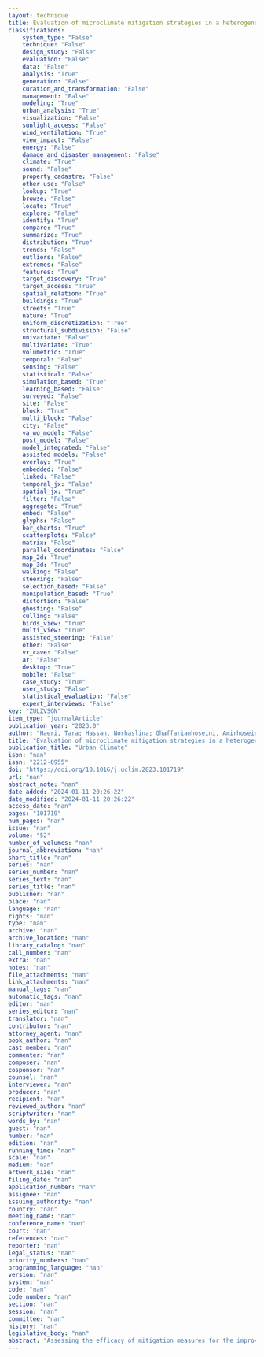 ```yaml
---
layout: technique
title: Evaluation of microclimate mitigation strategies in a heterogenous street canyon in Kuala Lumpur from outdoor thermal comfort perspective using Envi-met
classifications:
    system_type: "False"
    technique: "False"
    design_study: "False"
    evaluation: "False"
    data: "False"
    analysis: "True"
    generation: "False"
    curation_and_transformation: "False"
    management: "False"
    modeling: "True"
    urban_analysis: "True"
    visualization: "False"
    sunlight_access: "False"
    wind_ventilation: "True"
    view_impact: "False"
    energy: "False"
    damage_and_disaster_management: "False"
    climate: "True"
    sound: "False"
    property_cadastre: "False"
    other_use: "False"
    lookup: "True"
    browse: "False"
    locate: "True"
    explore: "False"
    identify: "True"
    compare: "True"
    summarize: "True"
    distribution: "True"
    trends: "False"
    outliers: "False"
    extremes: "False"
    features: "True"
    target_discovery: "True"
    target_access: "True"
    spatial_relation: "True"
    buildings: "True"
    streets: "True"
    nature: "True"
    uniform_discretization: "True"
    structural_subdivision: "False"
    univariate: "False"
    multivariate: "True"
    volumetric: "True"
    temporal: "False"
    sensing: "False"
    statistical: "False"
    simulation_based: "True"
    learning_based: "False"
    surveyed: "False"
    site: "False"
    block: "True"
    multi_block: "False"
    city: "False"
    va_wo_model: "False"
    post_model: "False"
    model_integrated: "False"
    assisted_models: "False"
    overlay: "True"
    embedded: "False"
    linked: "False"
    temporal_jx: "False"
    spatial_jx: "True"
    filter: "False"
    aggregate: "True"
    embed: "False"
    glyphs: "False"
    bar_charts: "True"
    scatterplots: "False"
    matrix: "False"
    parallel_coordinates: "False"
    map_2d: "True"
    map_3d: "True"
    walking: "False"
    steering: "False"
    selection_based: "False"
    manipulation_based: "True"
    distortion: "False"
    ghosting: "False"
    culling: "False"
    birds_view: "True"
    multi_view: "True"
    assisted_steering: "False"
    other: "False"
    vr_cave: "False"
    ar: "False"
    desktop: "True"
    mobile: "False"
    case_study: "True"
    user_study: "False"
    statistical_evaluation: "False"
    expert_interviews: "False"
key: "ZULZVSGN"
item_type: "journalArticle"
publication_year: "2023.0"
author: "Haeri, Tara; Hassan, Norhaslina; Ghaffarianhoseini, Amirhosein"
title: "Evaluation of microclimate mitigation strategies in a heterogenous street canyon in Kuala Lumpur from outdoor thermal comfort perspective using Envi-met"
publication_title: "Urban Climate"
isbn: "nan"
issn: "2212-0955"
doi: "https://doi.org/10.1016/j.uclim.2023.101719"
url: "nan"
abstract_note: "nan"
date_added: "2024-01-11 20:26:22"
date_modified: "2024-01-11 20:26:22"
access_date: "nan"
pages: "101719"
num_pages: "nan"
issue: "nan"
volume: "52"
number_of_volumes: "nan"
journal_abbreviation: "nan"
short_title: "nan"
series: "nan"
series_number: "nan"
series_text: "nan"
series_title: "nan"
publisher: "nan"
place: "nan"
language: "nan"
rights: "nan"
type: "nan"
archive: "nan"
archive_location: "nan"
library_catalog: "nan"
call_number: "nan"
extra: "nan"
notes: "nan"
file_attachments: "nan"
link_attachments: "nan"
manual_tags: "nan"
automatic_tags: "nan"
editor: "nan"
series_editor: "nan"
translator: "nan"
contributor: "nan"
attorney_agent: "nan"
book_author: "nan"
cast_member: "nan"
commenter: "nan"
composer: "nan"
cosponsor: "nan"
counsel: "nan"
interviewer: "nan"
producer: "nan"
recipient: "nan"
reviewed_author: "nan"
scriptwriter: "nan"
words_by: "nan"
guest: "nan"
number: "nan"
edition: "nan"
running_time: "nan"
scale: "nan"
medium: "nan"
artwork_size: "nan"
filing_date: "nan"
application_number: "nan"
assignee: "nan"
issuing_authority: "nan"
country: "nan"
meeting_name: "nan"
conference_name: "nan"
court: "nan"
references: "nan"
reporter: "nan"
legal_status: "nan"
priority_numbers: "nan"
programming_language: "nan"
version: "nan"
system: "nan"
code: "nan"
code_number: "nan"
section: "nan"
session: "nan"
committee: "nan"
history: "nan"
legislative_body: "nan"
abstract: "Assessing the efficacy of mitigation measures for the improvement of the daytime microclimate has been advised extensively, especially in hot and humid tropical regions as an effort to a) reduce the cooling demand of buildings and b) enhance outdoor livability by improving the thermal comfort of pedestrians. The latter has been investigated in this research based on microclimatic and urban characteristics of a developed commercial street in Kuala Lumpur, Malaysia and by utilization of field measurements and parametric simulations. The evaluated area is within a street canyon with heterogeneity in its urban components and building design with various heights and façade materials; being distinguished from the uniform or open-set urban complexes which had been assessed in the previous studies. Five mitigating scenarios were adopted using Envi-met V4.6 simulation software to investigate their influence on air temperature (Ta), surface temperature (Ts), mean radiant temperature (Tmrt), and physiological equivalent temperature (PET) in the study area during peak hours of the day from 11:00 to 16:00. Among the high albedo façade, high reflective ground surfaces, permeable pavement, extra tree coverage, and a mixture of the last two measures, it is identified that the application of permeable pavements and added tree resulted in maximum PET improvement along with Ta, Tmrt, and Ts reductions. The study also shows that increasing the albedo of facades despite a negligible impact in reducing Ta, causes PET to worsen; the same results were obtained regarding high reflective pavements and roads, although significant Ts reduction occurred through this method. The research concludes that considering the tropical climate of Kuala Lumpur with abundant solar radiation and rainfall, for narrow streets with variation in components and high-rise buildings, implementation of permeable pavement on sidewalks and open parking areas not only contribute to alleviating urban warming effects but can potentially manage stormwater runoff as well."
---
```

